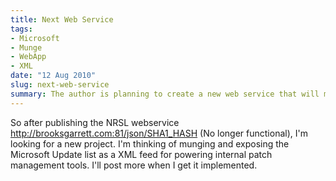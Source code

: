 ```yaml
---
title: Next Web Service
tags:
- Microsoft
- Munge
- WebApp
- XML
date: "12 Aug 2010"
slug: next-web-service
summary: The author is planning to create a new web service that will munge and expose the Microsoft Update list as an XML feed for powering internal patch management tools.
---
```


So after publishing the NRSL webservice http://brooksgarrett.com:81/json/SHA1_HASH (No longer functional), I'm looking for a new project. I'm thinking of munging and exposing the Microsoft Update list as a XML feed for powering internal patch management tools. I'll post more when I get it implemented.